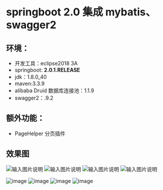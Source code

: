 # springboot 2.0 集成 mybatis、swagger2

## 环境：

* 开发工具：eclipse2018 3A
* springboot: **2.0.1.RELEASE**
* jdk：1.8.0_40
* maven:3.3.9
* alibaba Druid 数据库连接池：1.1.9
* swagger2：.9.2

## 额外功能：

* PageHelper 分页插件

## 效果图
![输入图片说明](https://github.com/snoopylovefiona/springboot2-swagger2-mybatis/blob/master/image/swagger2_1.png "在这里输入图片标题")
![输入图片说明](https://github.com/snoopylovefiona/springboot2-swagger2-mybatis/blob/master/image/swagger2_2.png "在这里输入图片标题")
![输入图片说明](https://github.com/snoopylovefiona/springboot2-swagger2-mybatis/blob/master/image/swagger2_3.png "在这里输入图片标题")
![输入图片说明](https://github.com/snoopylovefiona/springboot2-swagger2-mybatis/blob/master/image/swagger2_4.png "在这里输入图片标题")

![image](https://github.com/snoopylovefiona/springboot2-swagger2-mybatis/blob/master/image/swagger2_1.png?raw=true)
![image](https://github.com/snoopylovefiona/springboot2-swagger2-mybatis/blob/master/image/swagger2_2.png?raw=true)
![image](https://github.com/snoopylovefiona/springboot2-swagger2-mybatis/blob/master/image/swagger2_3.png?raw=true)
![image](https://github.com/snoopylovefiona/springboot2-swagger2-mybatis/blob/master/image/swagger2_4.png?raw=true)